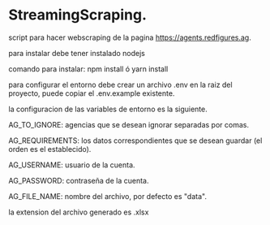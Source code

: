 # StreamingScraping.

script para hacer webscraping de la pagina https://agents.redfigures.ag.

para instalar debe tener instalado nodejs

comando para instalar: npm install ó yarn install

para configurar el entorno debe crear un archivo .env en la raiz del proyecto, puede copiar el .env.example existente.

la configuracion de las variables de entorno es la siguiente.

AG_TO_IGNORE: agencias que se desean ignorar separadas por comas.

AG_REQUIREMENTS: los datos correspondientes que se desean guardar (el orden es el establecido).

AG_USERNAME: usuario de la cuenta.

AG_PASSWORD: contraseña de la cuenta.

AG_FILE_NAME: nombre del archivo, por defecto es "data".

la extension del archivo generado es .xlsx
